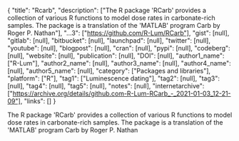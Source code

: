 {
  "title": "Rcarb",
  "description": ["The R package 'RCarb' provides a collection of various R functions to model dose rates in carbonate-rich samples. The package is a translation of the 'MATLAB' program Carb by Roger P. Nathan"],
  "...3": ["https://github.com/R-Lum/RCarb"],
  "gist": [null],
  "gitlab": [null],
  "bitbucket": [null],
  "launchpad": [null],
  "twitter": [null],
  "youtube": [null],
  "blogpost": [null],
  "cran": [null],
  "pypi": [null],
  "codeberg": [null],
  "website": [null],
  "publication": [null],
  "DOI": [null],
  "author1_name": ["R-Lum"],
  "author2_name": [null],
  "author3_name": [null],
  "author4_name": [null],
  "author5_name": [null],
  "category": ["Packages and libraries"],
  "platform": ["R"],
  "tag1": ["Luminescence dating"],
  "tag2": [null],
  "tag3": [null],
  "tag4": [null],
  "tag5": [null],
  "notes": [null],
  "internetarchive": ["https://archive.org/details/github.com-R-Lum-RCarb_-_2021-01-03_12-21-09"],
  "links": []
}

<!-- Generated by csv2md.R – do not edit by hand -->

The R package 'RCarb' provides a collection of various R functions to model dose rates in carbonate-rich samples. The package is a translation of the 'MATLAB' program Carb by Roger P. Nathan
